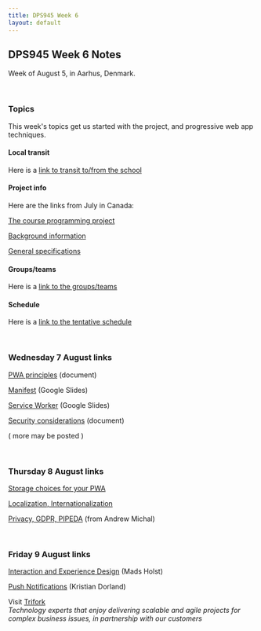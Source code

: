 ```yaml
---
title: DPS945 Week 6
layout: default
---
```


## DPS945 Week 6 Notes

Week of August 5, in Aarhus, Denmark. 

<br>

### Topics

This week's topics get us started with the project, and progressive web app techniques. 

#### Local transit

Here is a [link to transit to/from the school](/denmark/transit-hostel-to-school)

#### Project info

Here are the links from July in Canada:

[The course programming project](/graded-work/moves-project-intro)

[Background information](/graded-work/moves-project-background)

[General specifications](/graded-work/moves-project-general-specs)

#### Groups/teams 

Here is a [link to the groups/teams](/denmark/student-teams)

#### Schedule

Here is a [link to the tentative schedule](/schedule-detailed)

<br>

### Wednesday 7 August links

[PWA principles](pwa-principles) (document)

[Manifest](https://docs.google.com/presentation/d/1schcrEePnRhnVtj1BZGQRSI5KHEghgCruVy2Ek2RB48/edit?usp=sharing) (Google Slides)

[Service Worker](https://docs.google.com/presentation/d/1vsfITMecgV9KkJWX1WNCYvu1waNsrnjS287w2EVhAgw/edit?usp=sharing) (Google Slides)

[Security considerations](pwa-security-intro) (document)

( more may be posted ) 

<br>

### Thursday 8 August links

[Storage choices for your PWA](pwa-storage)

[Localization, Internationalization](pwa-localize-internationalize) 

[Privacy, GDPR, PIPEDA](pwa-privacy-gdpr-pipeda.pdf) (from Andrew Michal)

<br>

### Friday 9 August links

[Interaction and Experience Design](pwa-ux-user-interaction.pdf) (Mads Holst)

[Push Notifications](pwa-push-notifications.pdf) (Kristian Dorland)

Visit [Trifork](https://trifork.com/)  
*Technology experts that enjoy delivering scalable and agile projects for complex business issues, in partnership with our customers*

<br>
